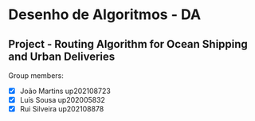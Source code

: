 # Desenho de Algoritmos - DA

## Project - **Routing Algorithm for Ocean Shipping and Urban Deliveries**

Group members:
- [x] João Martins up202108723
- [x] Luís Sousa up202005832
- [x] Rui Silveira up202108878
